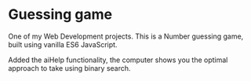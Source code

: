 # Guessing game
One of my Web Development projects. This is a Number guessing game, built using vanilla ES6 JavaScript.

Added the aiHelp functionality, the computer shows you the optimal approach to take using binary search.